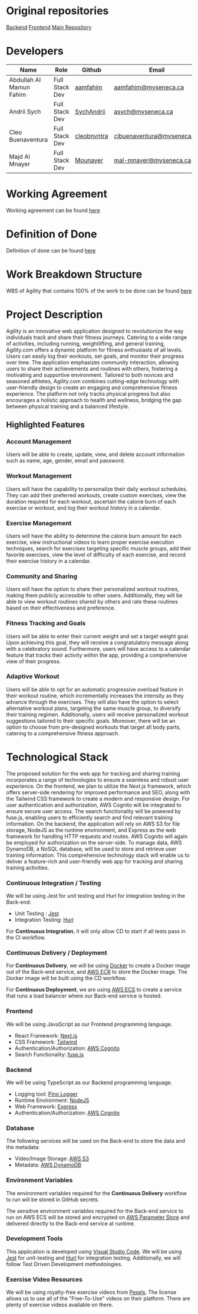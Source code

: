# Original repositories

[Backend](https://github.com/Mounayer/Capstone-Backend/tree/main)
[Frontend](https://github.com/aamfahim/Capstone-Frontend/tree/main)
[Main Repository](https://github.com/BTS-2023-2024/Group_02)

# Developers

| Name                    | Role           | Github                                        | Email                      |
| ----------------------- | -------------- | --------------------------------------------- | -------------------------- |
| Abdullah Al Mamun Fahim | Full Stack Dev | [aamfahim](https://github.com/aamfahim)       | aamfahim@myseneca.ca       |
| Andrii Sych             | Full Stack Dev | [SychAndrii](https://github.com/SychAndrii)   | asych@myseneca.ca          |
| Cleo Buenaventura       | Full Stack Dev | [cleobnvntra](https://github.com/cleobnvntra) | cjbuenaventura@myseneca.ca |
| Majd Al Mnayer          | Full Stack Dev | [Mounayer](https://github.com/Mounayer)       | mal-mnayer@myseneca.ca     |

# Working Agreement

Working agreement can be found [here](https://github.com/BTS-2023-2024/Group_02/blob/main/wa.md)

# Definition of Done

Definition of done can be found [here](https://github.com/BTS-2023-2024/Group_02/blob/main/dod.md)

# Work Breakdown Structure

WBS of Agility that contains 100% of the work to be done can be found [here](https://github.com/BTS-2023-2024/Group_02/blob/main/Agility_WBS.png)

# Project Description

Agility is an innovative web application designed to revolutionize the way individuals track and share their fitness journeys. Catering to a wide range of activities, including running, weightlifting, and general training, Agility.com offers a dynamic platform for fitness enthusiasts of all levels. Users can easily log their workouts, set goals, and monitor their progress over time. The application emphasizes community interaction, allowing users to share their achievements and routines with others, fostering a motivating and supportive environment. Tailored to both novices and seasoned athletes, Agility.com combines cutting-edge technology with user-friendly design to create an engaging and comprehensive fitness experience. The platform not only tracks physical progress but also encourages a holistic approach to health and wellness, bridging the gap between physical training and a balanced lifestyle.

## Highlighted Features

### Account Management

Users will be able to create, update, view, and delete account information such as name, age, gender, email and password.

### Workout Management

Users will have the capability to personalize their daily workout schedules. They can add their preferred workouts, create custom exercises, view the duration required for each workout, ascertain the calorie burn of each exercise or workout, and log their workout history in a calendar.

### Exercise Management

Users will have the ability to determine the calorie burn amount for each exercise, view instructional videos to learn proper exercise execution techniques, search for exercises targeting specific muscle groups, add their favorite exercises, view the level of difficulty of each exercise, and record their exercise history in a calendar.

### Community and Sharing

Users will have the option to share their personalized workout routines, making them publicly accessible to other users. Additionally, they will be able to view workout routines shared by others and rate these routines based on their effectiveness and preference.

### Fitness Tracking and Goals

Users will be able to enter their current weight and set a target weight goal. Upon achieving this goal, they will receive a congratulatory message along with a celebratory sound. Furthermore, users will have access to a calendar feature that tracks their activity within the app, providing a comprehensive view of their progress.

### Adaptive Workout

Users will be able to opt for an automatic progressive overload feature in their workout routine, which incrementally increases the intensity as they advance through the exercises. They will also have the option to select alternative workout plans, targeting the same muscle group, to diversify their training regimen. Additionally, users will receive personalized workout suggestions tailored to their specific goals. Moreover, there will be an option to choose from pre-designed workouts that target all body parts, catering to a comprehensive fitness approach.

# Technological Stack

The proposed solution for the web app for tracking and sharing training incorporates a range of technologies to ensure a seamless and robust user experience. On the frontend, we plan to utilize the Next.js framework, which offers server-side rendering for improved performance and SEO, along with the Tailwind CSS framework to create a modern and responsive design. For user authentication and authorization, AWS Cognito will be integrated to ensure secure user access. The search functionality will be powered by fuse.js, enabling users to efficiently search and find relevant training information. On the backend, the application will rely on AWS S3 for file storage, NodeJS as the runtime environment, and Express as the web framework for handling HTTP requests and routes. AWS Cognito will again be employed for authorization on the server-side. To manage data, AWS DynamoDB, a NoSQL database, will be used to store and retrieve user training information. This comprehensive technology stack will enable us to deliver a feature-rich and user-friendly web app for tracking and sharing training activities.

### Continuous Integration / Testing

We will be using Jest for unit testing and Hurl for integration testing in the Back-end:

- Unit Testing : [Jest](https://jestjs.io/)
- Integration Testing: [Hurl](https://hurl.dev/)

For **Continuous Integration**, it will only allow CD to start if all tests pass in the CI workflow.

### Continuous Delivery / Deployment

For **Continuous Delivery**, we will be using [Docker](https://www.docker.com/) to create a Docker image out of the Back-end service, and [AWS ECR](https://aws.amazon.com/ecr/) to store the Docker image. The Docker image will be built using the CD workflow.

For **Continuous Deployment**, we are using [AWS ECS](https://aws.amazon.com/ecs/) to create a service that runs a load balancer where our Back-end service is hosted.

### Frontend

We will be using JavaScript as our Frontend programming language.

- React Framework: [Next.js](https://nextjs.org/)
- CSS Framework: [Tailwind](https://tailwindcss.com/)
- Authentication/Authorization: [AWS Cognito](https://aws.amazon.com/cognito/)
- Search Functionality: [fuse.js](https://www.fusejs.io/)

### Backend

We will be using TypeScript as our Backend programming language.

- Logging tool: [Pino Logger](https://getpino.io/#/)
- Runtime Environment: [NodeJS](https://nodejs.org/en)
- Web Framework: [Express](https://expressjs.com/)
- Authentication/Authorization: [AWS Cognito](https://aws.amazon.com/cognito/)

### Database

The following services will be used on the Back-end to store the data and the metadata:

- Video/Image Storage: [AWS S3](https://aws.amazon.com/s3/)
- Metadata: [AWS DynamoDB](https://aws.amazon.com/dynamodb/)

### Environment Variables

The environment variables required for the **Continuous Delivery** workflow to run will be stored in GitHub secrets.

The sensitive environment variables required for the Back-end service to run on AWS ECS will be stored and encrypted on [AWS Parameter Store](https://docs.aws.amazon.com/systems-manager/latest/userguide/systems-manager-parameter-store.html) and delivered directly to the Back-end service at runtime.

### Development Tools

This application is developed using [Visual Studio Code](https://code.visualstudio.com/). We will be using [Jest](https://jestjs.io/) for unit-testing and [Hurl](https://hurl.dev/) for integration testing. Additionally, we will follow Test Driven Development methodologies.

### Exercise Video Resources

We will be using royalty-free exercise videos from [Pexels](https://www.pexels.com/). The license allows us to use all of the "Free-To-Use" videos on their platform. There are plenty of exercise videos available on there.
